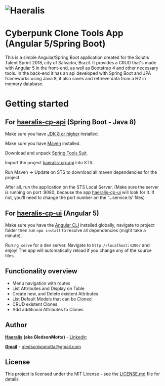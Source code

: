 <h1>
  <img src="http://haeralis.com/includes/img/home/logo-default-web.png" alt="Haeralis">
</h1>

# Cyberpunk Clone Tools App (Angular 5/Spring Boot)

  This is a simple Angular/Spring Boot application created for the Solutis Talent Sprint 2018, city of Salvador, Brazil.
  It provides a CRUD that's made with Angular 5 in the front-end, as well as Bootstrap 4 and other necessary tools.
  In the back-end it has an api developed with Spring Boot and JPA frameworks using Java 8, it also saves and retrieve data from a H2 in memory database.

# Getting started

## For [haeralis-cp-api](haeralis-cp-api) (Spring Boot - Java 8)

Make sure you have [JDK 8 or higher](http://www.oracle.com/technetwork/java/javase/downloads/jdk8-downloads-2133151.html) installed.

Make sure you have [Maven](https://maven.apache.org/download.cgi) installed.

Download and unpack [Spring Tools Suit](https://spring.io/tools/sts/all).

Import the project [haeralis-cp-api](haeralis-cp-api) into STS.

Run Maven -> Update on STS to download all maven dependencies for the project.

After all, run the application on the STS Local Server.
(Make sure the server is running on port :8080, because the app [haeralis-cp-ui](haeralis-cp-ui) will look for it. If not, you'll need to change the port number on the '...service.ts' files)


## For [haeralis-cp-ui](haeralis-cp-ui) (Angular 5)

Make sure you have the [Angular CLI](https://github.com/angular/angular-cli#installation) installed globally, navigate to project folder then run `npm install` to resolve all dependencies (might take a minute).

Run `ng serve` for a dev server. Navigate to `http://localhost:4200/` and enjoy!
The app will automatically reload if you change any of the source files.


## Functionality overview

- Menu navigation with routes
- List Attributes and Display on Table
- Create new, and Delete existent Attributes
- List Default Models that can be Cloned
- CRUD existent Clones
- Add additional Attributes to Clones

## Author

**[Haeralis](mailto:gledson@haeralis.com) (aka GledsonMotta)** - [Linkedin](https://www.linkedin.com/in/gledson-motta-03a3312b/)

**[Gmail](mailto:gledsonivomotta@gmail.com)**  - gledsonivomotta@gmail.com


## License

This project is licensed under the MIT License - see the [LICENSE.md](LICENSE.md) file for details


